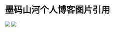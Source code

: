 # 墨码山河个人博客图片引用

[![](https://img.shields.io/npm/v/momashanhe-image.svg?label=npm%20version)](https://www.npmjs.com/package/momashanhe-image)
[![](https://img.shields.io/npm/unpacked-size/momashanhe-image.svg?label=npm%20size)](https://www.npmjs.com/package/momashanhe-image)
